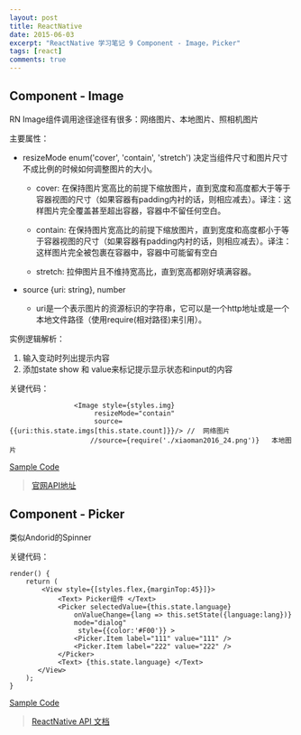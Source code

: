 ```yaml
---
layout: post
title: ReactNative
date: 2015-06-03
excerpt: "ReactNative 学习笔记 9 Component - Image，Picker"
tags: [react]
comments: true
---
```


## Component - Image

RN Image组件调用途径途径有很多：网络图片、本地图片、照相机图片

主要属性：

- resizeMode enum('cover', 'contain', 'stretch') 决定当组件尺寸和图片尺寸不成比例的时候如何调整图片的大小。

    - cover: 在保持图片宽高比的前提下缩放图片，直到宽度和高度都大于等于容器视图的尺寸（如果容器有padding内衬的话，则相应减去）。译注：这样图片完全覆盖甚至超出容器，容器中不留任何空白。

    - contain: 在保持图片宽高比的前提下缩放图片，直到宽度和高度都小于等于容器视图的尺寸（如果容器有padding内衬的话，则相应减去）。译注：这样图片完全被包裹在容器中，容器中可能留有空白

    - stretch: 拉伸图片且不维持宽高比，直到宽高都刚好填满容器。

- source {uri: string}, number 

    - uri是一个表示图片的资源标识的字符串，它可以是一个http地址或是一个本地文件路径（使用require(相对路径)来引用）。


实例逻辑解析：

1. 输入变动时列出提示内容
2. 添加state show 和 value来标记提示显示状态和input的内容

关键代码：

                    <Image style={styles.img}
                         resizeMode="contain"
                         source={{uri:this.state.imgs[this.state.count]}}/> //  网络图片
                        //source={require('./xiaoman2016_24.png')}   本地图片
    

[Sample Code](https://github.com/vivianking6855/ReactNativeProject/blob/rncomponent/TwoReactNative/app/ImageLesson.js)

> [官网API地址](http://reactnative.cn/docs/0.26/textinput.html#content)



## Component - Picker

类似Andorid的Spinner

关键代码：

    render() {
        return (
            <View style={[styles.flex,{marginTop:45}]}>
                <Text> Picker组件 </Text>
                <Picker selectedValue={this.state.language}
                    onValueChange={lang => this.setState({language:lang})}
                    mode="dialog"
                     style={{color:'#F00'}} >
                    <Picker.Item label="111" value="111" />
                    <Picker.Item label="222" value="222" />
                </Picker>
                <Text> {this.state.language} </Text>
           </View>
        );
    }

[Sample Code](https://github.com/vivianking6855/ReactNativeProject/blob/rncomponent/TwoReactNative/app/PickerLesson.js)


> [ReactNative API 文档](http://reactnative.cn/docs/0.26/getting-started.html)
